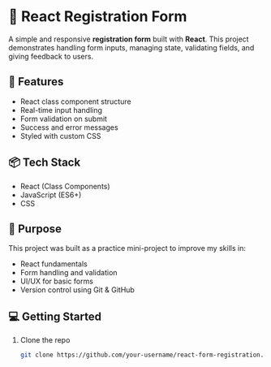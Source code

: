 # 📝 React Registration Form

A simple and responsive **registration form** built with **React**. This project demonstrates handling form inputs, managing state, validating fields, and giving feedback to users.

## 🚀 Features

- React class component structure
- Real-time input handling
- Form validation on submit
- Success and error messages
- Styled with custom CSS

## 📦 Tech Stack

- React (Class Components)
- JavaScript (ES6+)
- CSS

## 🎯 Purpose

This project was built as a practice mini-project to improve my skills in:
- React fundamentals
- Form handling and validation
- UI/UX for basic forms
- Version control using Git & GitHub

## 💻 Getting Started

1. Clone the repo  
   ```bash
   git clone https://github.com/your-username/react-form-registration.git
